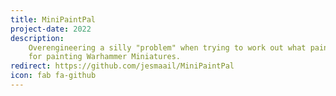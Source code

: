 ```yaml
---
title: MiniPaintPal
project-date: 2022
description: 
    Overengineering a silly "problem" when trying to work out what paints I need
    for painting Warhammer Miniatures.
redirect: https://github.com/jesmaail/MiniPaintPal
icon: fab fa-github
---
```

